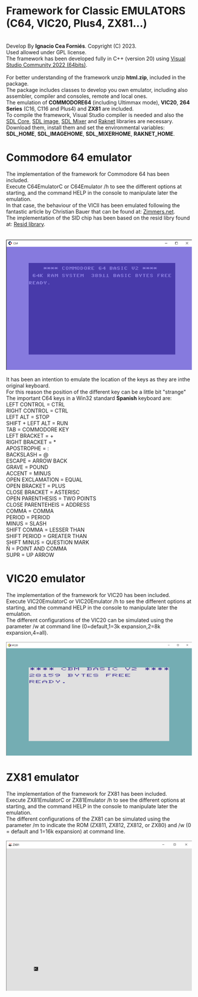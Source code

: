 <h1><b>Framework for Classic EMULATORS (C64, VIC20, Plus4, ZX81...)</b></h1><br>
Develop By <b>Ignacio Cea Forniés</b>. Copyright (C) 2023.<br>
Used allowed under GPL license.<br>
The framework has been developed fully in C++ (version 20) using <a href="https://visualstudio.microsoft.com/es/vs/">Visual Studio Community 2022 (64bits)</a>.<br><br>
For better understanding of the framework unzip <b>html.zip</b>, included in the package.<br>
The package includes classes to develop you own emulator, including also assembler, compiler and consoles, remote and local ones.<br>
The emulation of <b>COMMODORE64</b> (including Ultimmax mode), <b>VIC20</b>, <b>264 Series</b> (C16, C116 and Plus4) and <b>ZX81</b> are included.<br>
To compile the framework, Visual Studio compiler is needed and also the <a href="https://github.com/libsdl-org/SDL/releases/tag/release-2.26.2">SDL Core</a>, <a href="https://www.libsdl.org/projects/SDL_image/release/">SDL image</a>, <a href="https://github.com/libsdl-org/SDL_mixer">SDL Mixer</a> and <a href="https://github.com/facebookarchive/RakNet">Raknet</a> libraries are necessary. Download them, install them and set the environmental variables: <b>SDL_HOME</b>, <b>SDL_IMAGEHOME</b>, <b>SDL_MIXERHOME</b>, <b>RAKNET_HOME</b>.<br>

<h1><b>Commodore 64 emulator</b></h1>
The implementation of the framework for Commodore 64 has been included.<br>
Execute C64EmulatorC or C64Emulator /h to see the different options at starting, and the command HELP in the console to manipulate later the emulation.<br>
In that case, the behaviour of the VICII has been emulated following the fantastic article by Christian Bauer that can be found at: <a href="http://www.zimmers.net/cbmpics/cbm/c64/vic-ii.txt">Zimmers.net</a>.<br>
The implementation of the SID chip has been based on the resid libry found at: <a href="http://www.zimmers.net/anonftp/pub/cbm/crossplatform/emulators/resid/index.html">Resid library</a>.<br><br><br>
<img src="./docs/C64Data/Picture1.png"/><br>

It has been an intention to emulate the location of the keys as they are inthe original keyboard.<br>
For this reason the position of the different key can be a little bit "strange"<br>
The important C64 keys in a Win32 standard <b>Spanish</b> keyboard are:<br>
LEFT CONTROL         = CTRL<br>
RIGHT CONTROL        = CTRL<br>
LEFT ALT             = STOP<br>
SHIFT + LEFT ALT     = RUN<br>
TAB                  = COMMODORE KEY<br>
LEFT BRACKET         = +<br>
RIGHT BRACKET        = *<br>
APOSTROPHE           = :<br>
BACKSLASH            = @<br>
ESCAPE               = ARROW BACK<br>
GRAVE                = POUND<br>
ACCENT               = MINUS<br>
OPEN EXCLAMATION     = EQUAL<br>
OPEN BRACKET         = PLUS<br>
CLOSE BRACKET        = ASTERISC<br>
OPEN PARENTHESIS     = TWO POINTS<br>
CLOSE PARENTEHEIS    = ADDRESS<br>
COMMA                = COMMA<br>
PERIOD               = PERIOD<br>
MINUS                = SLASH<br>
SHIFT COMMA          = LESSER THAN<br>
SHIFT PERIOD         = GREATER THAN<br>
SHIFT MINUS          = QUESTION MARK<br>
Ñ                    = POINT AND COMMA<br>
SUPR                 = UP ARROW<br>

<h1><b>VIC20 emulator</b></h1>
The implementation of the framework for VIC20 has been included.<br>
Execute VIC20EmulatorC or VIC20Emulator /h to see the different options at starting, and the command HELP in the console to manipulate later the emulation.<br>
The different configurations of the VIC20 can be simulated using the parameter /w at command line (0=default,1=3k expansion,2=8k expansion,4=all).<br><br>
<img src="./docs/VIC20Data/Picture1.png"/>

<h1><b>ZX81 emulator</b></h1>
The implementation of the framework for ZX81 has been included.<br>
Execute ZX81EmulatorC or ZX81Emulator /h to see the different options at starting, and the command HELP in the console to manipulate later the emulation.<br>
The different configurations of the ZX81 can be simulated using the parameter /m to indicate the ROM (ZX811, ZX812, ZX812, or ZX80) and /w (0 = default and 1=16k expansion) at command line.<br><br>
<img src="./docs/ZX81Data/Picture1.png"/>
